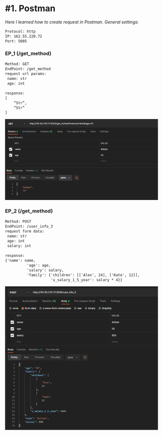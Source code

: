 # #1. Postman
*Here I learned how to create request in Postman.*
*General settings:*  
```
Protocol: http
IP: 162.55.220.72
Port: 5005
```
### EP_1 (/get_method)  
```
Method: GET
EndPoint: /get_method
request url params: 
 name: str
 age: int

response: 
[
    “Str”,
    “Str”
]
```
![EP_1](https://github.com/artemlat/postman_hw_1/blob/main/EP_1(HW_1).png)

### EP_2 (/get_method)
```
Method: POST
EndPoint: /user_info_3
request form data: 
 name: str
 age: int
 salary: int

response: 
{'name': name,
          'age': age,
          'salary': salary,
          'family': {'children': [['Alex', 24], ['Kate', 12]],
                     'u_salary_1_5_year': salary * 4}}
```
![EP_2](https://github.com/artemlat/postman_hw_1/blob/main/EP_2(HW_1).png)

